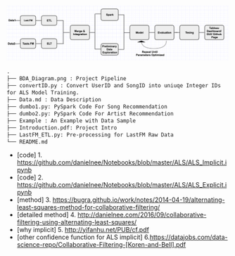 ![](./Pipeline.png)



```
.
├── BDA_Diagram.png : Project Pipeline
├── convertID.py : Convert UserID and SongID into uniuqe Integer IDs for ALS Model Training.
├── Data.md : Data Description
├── dumbo1.py: PySpark Code For Song Recommendation
├── dumbo2.py: PySpark Code For Artist Recommendation
├── Example : An Example with Data Sample 
├── Introduction.pdf: Project Intro
├── LastFM_ETL.py: Pre-processing for LastFM Raw Data
└── README.md
```


- [code] 1. https://github.com/danielnee/Notebooks/blob/master/ALS/ALS_Implicit.ipynb
- [code] 2. https://github.com/danielnee/Notebooks/blob/master/ALS/ALS_Explicit.ipynb
- [method] 3. https://bugra.github.io/work/notes/2014-04-19/alternating-least-squares-method-for-collaborative-filtering/
- [detailed method] 4. http://danielnee.com/2016/09/collaborative-filtering-using-alternating-least-squares/
- [why implicit] 5. http://yifanhu.net/PUB/cf.pdf
- [other confidence function for ALS implicit] 6.https://datajobs.com/data-science-repo/Collaborative-Filtering-[Koren-and-Bell].pdf

